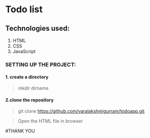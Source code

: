 # Todo list

## Technologies used:
1. HTML
2. CSS
3. JavaScript

### SETTING UP THE PROJECT:

#### 1. create a directory
> mkdir dirname

#### 2.clone the repository
> git clone https://github.com/varalakshmigurram/todoapp.git

> Open the HTML file in browser


#THANK YOU
